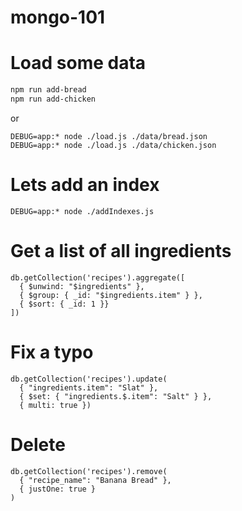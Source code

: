 mongo-101
=========

# Load some data

```sh
npm run add-bread
npm run add-chicken
```

or

```
DEBUG=app:* node ./load.js ./data/bread.json
DEBUG=app:* node ./load.js ./data/chicken.json
```

# Lets add an index

`DEBUG=app:* node ./addIndexes.js`

# Get a list of all ingredients

```MongoDB
db.getCollection('recipes').aggregate([
  { $unwind: "$ingredients" },
  { $group: { _id: "$ingredients.item" } },
  { $sort: { _id: 1 }}
])
```

# Fix a typo

```MongoDB
db.getCollection('recipes').update(
  { "ingredients.item": "Slat" },
  { $set: { "ingredients.$.item": "Salt" } },
  { multi: true })
```

# Delete
```MongoDB
db.getCollection('recipes').remove(
  { "recipe_name": "Banana Bread" },
  { justOne: true }
)
```
